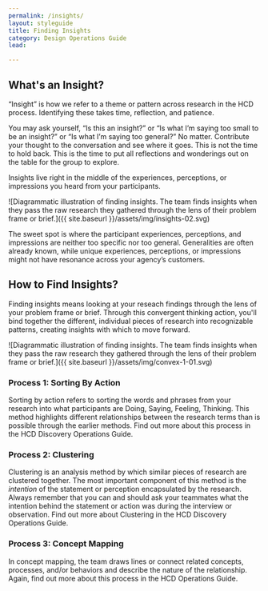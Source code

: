 ```yaml
---
permalink: /insights/
layout: styleguide
title: Finding Insights
category: Design Operations Guide
lead:

---
```



## What's an Insight?

“Insight” is how we refer to a theme or pattern across research in the HCD process. Identifying these takes time, reflection, and patience.

You may ask yourself, “Is this an insight?” or “Is what I’m saying too small to be an insight?” or “Is what I’m saying too general?” No matter. Contribute your thought to the conversation and see where it goes. This is not the time to hold back. This is the time to put all reflections and wonderings out on the table for the group to explore.

Insights live right in the middle of the experiences, perceptions, or impressions you heard from your participants.

![Diagrammatic illustration of finding insights. The team finds insights when they pass the raw research they gathered through the lens of their problem frame or brief.]({{ site.baseurl }}/assets/img/insights-02.svg)

The sweet spot is where the participant experiences, perceptions, and impressions are neither too specific nor too general. Generalities are often already known, while unique experiences, perceptions, or impressions might not have resonance across your agency’s customers.

## How to Find Insights?

Finding insights means looking at your reseach findings through the lens of your problem frame or brief. Through this convergent thinking action, you'll bind together the different, individual pieces of research into recognizable patterns, creating insights with which to move forward.

![Diagrammatic illustration of finding insights. The team finds insights when they pass the raw research they gathered through the lens of their problem frame or brief.]({{ site.baseurl }}/assets/img/convex-1-01.svg)


### Process 1: Sorting By Action

Sorting by action refers to sorting the words and phrases from your research into what participants are Doing, Saying, Feeling, Thinking. This method highlights different relationships between the research terms than is possible through the earlier methods. Find out more about this process in the HCD Discovery Operations Guide.

### Process 2: Clustering

Clustering is an analysis method by which similar pieces of research are clustered together. The most important component of this method is the <i>intention</i> of the statement or perception encapsulated by the research. Always remember that you can and should ask your teammates what the intention behind the statement or action was during the interview or observation. Find out more about Clustering in the HCD Discovery Operations Guide.

### Process 3: Concept Mapping

In concept mapping, the team draws lines or connect related concepts, processes, and/or behaviors and describe the nature of the relationship. Again, find out more about this process in the HCD Operations Guide.
